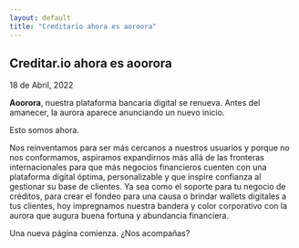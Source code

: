 ```yaml
---
layout: default
title: "Creditario ahora es aoroora"
---
```


<main>
  <div class="bg-skin-inverted py-16 px-6">
    <article class="mx-auto prose lg:prose-xl">
      <h1 class="font-extrabold text-skin-alternate-2">
        <span class="text-skin-accented">Creditar.io ahora es</span> aoorora
      </h1>
      <p class="lead">
        18 de Abril, 2022
      </p>
      <p>
        <b>Aoorora</b>, nuestra plataforma bancaria digital se renueva. Antes del amanecer, la aurora aparece anunciando un nuevo inicio.
      </p>
      <p>
        Esto somos ahora.
      </p>
      <p>
        Nos reinventamos para ser más cercanos a nuestros usuarios y porque no nos conformamos, aspiramos expandirnos más allá de las
        fronteras internacionales para que más negocios financieros cuenten con una plataforma digital óptima, personalizable y que
        inspire confianza al gestionar su base de clientes. Ya sea como el soporte para tu negocio de créditos, para crear el fondeo para una
        causa o brindar wallets digitales a tus clientes, hoy impregnamos nuestra bandera y color corporativo con la aurora que augura buena
        fortuna y abundancia financiera.
      </p>
      <p>
        Una nueva página comienza. ¿Nos acompañas?
      </p>
    </article>
  </div>
</main>
